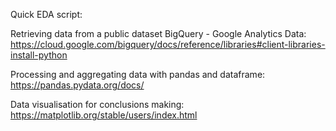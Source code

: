Quick EDA script:

Retrieving data from a public dataset BigQuery - Google Analytics Data:
https://cloud.google.com/bigquery/docs/reference/libraries#client-libraries-install-python

Processing and aggregating data with pandas and dataframe:
https://pandas.pydata.org/docs/

Data visualisation for conclusions making:
https://matplotlib.org/stable/users/index.html